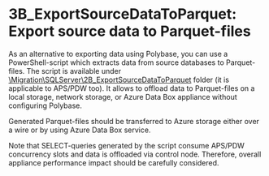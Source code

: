 
# **3B_ExportSourceDataToParquet:** Export source data to Parquet-files

As an alternative to exporting data using Polybase, you can use a PowerShell-script which extracts data from source databases to Parquet-files. The script is available under [\Migration\SQLServer\2B_ExportSourceDataToParquet](..\..\SQLServer\2B_ExportSourceDataToParquet) folder (it is applicable to APS/PDW too). It allows to offload data to Parquet-files on a local storage, network storage, or Azure Data Box appliance without configuring Polybase.

Generated Parquet-files should be transferred to Azure storage either over a wire or by using Azure Data Box service.

Note that SELECT-queries generated by the script consume APS/PDW concurrency slots and data is offloaded via control node. Therefore, overall appliance performance impact should be carefully considered.


